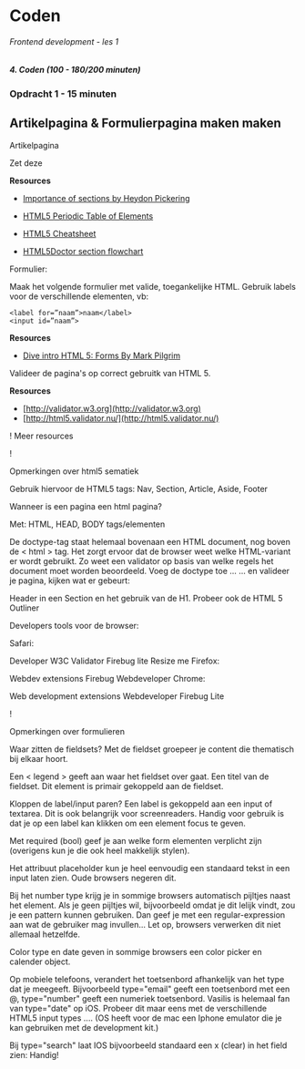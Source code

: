 
# Coden
###### Frontend development - les 1



##### 4. Coden (100 - 180/200 minuten)
### Opdracht 1 - 15 minuten
## Artikelpagina & Formulierpagina maken maken 


Artikelpagina

Zet deze 

**Resources**

* [Importance of sections by Heydon Pickering](http://www.smashingmagazine.com/2013/01/18/the-importance-of-sections/)


* [HTML5 Periodic Table of Elements](http://joshduck.com/periodic-table.html)  

* [HTML5 Cheatsheet](http://www.testking.com/techking/infographics/ultimate-html5-cheatsheat/)  

* [HTML5Doctor section flowchart](http://html5doctor.com/downloads/h5d-sectioning-flowchart.pdf)



Formulier:

Maak het volgende formulier met valide, toegankelijke HTML. 
Gebruik labels voor de verschillende elementen, vb:

    <label for=”naam”>naam</label>
	<input id=”naam”>

**Resources**

* [Dive intro HTML 5: Forms By Mark Pilgrim](http://diveintohtml5.info/forms.html)



Valideer de pagina's op correct gebruitk van HTML 5. 

**Resources**

* [http://validator.w3.org](http://validator.w3.org)  
* [http://html5.validator.nu/](http://html5.validator.nu/)  



!
Meer resources



!

Opmerkingen over html5 sematiek

Gebruik hiervoor de HTML5 tags: Nav, Section, Article, Aside, Footer

Wanneer is een pagina een html pagina?

Met: HTML, HEAD, BODY tags/elementen

De doctype-tag staat helemaal bovenaan een HTML document, nog boven de < html > tag. Het zorgt ervoor dat de browser weet welke HTML-variant er wordt gebruikt.
Zo weet een validator op basis van welke regels het document moet worden beoordeeld.
Voeg de doctype toe ...
... en valideer je pagina, kijken wat er gebeurt:


Header in een Section en het gebruik van de H1.
Probeer ook de HTML 5 Outliner


Developers tools voor de browser:

Safari:

Developer
W3C Validator
Firebug lite
Resize me
Firefox:

Webdev extensions
Firebug
Webdeveloper
Chrome:

Web development extensions
Webdeveloper
Firebug Lite




!

Opmerkingen over formulieren

Waar zitten de fieldsets? 
Met de fieldset groepeer je content die thematisch bij elkaar hoort.

Een < legend > geeft aan waar het fieldset over gaat. Een titel van de fieldset. Dit element is primair gekoppeld aan de fieldset.

Kloppen de label/input paren?
Een label is gekoppeld aan een input of textarea. Dit is ook belangrijk voor screenreaders. Handig voor gebruik is dat je op een label kan klikken om een element focus te geven.

Met required (bool) geef je aan welke form elementen verplicht zijn (overigens kun je die ook heel makkelijk stylen).

Het attribuut placeholder kun je heel eenvoudig een standaard tekst in een input laten zien. Oude browsers negeren dit.

Bij het number type krijg je in sommige browsers automatisch pijltjes naast het element. Als je geen pijltjes wil, bijvoorbeeld omdat je dit lelijk vindt, zou je een pattern kunnen gebruiken. Dan geef je met een regular-expression aan wat de gebruiker mag invullen... Let op, browsers verwerken dit niet allemaal hetzelfde.

Color type en date geven in sommige browsers een color picker en calender object.

Op mobiele telefoons, verandert het toetsenbord afhankelijk van het type dat je meegeeft. Bijvoorbeeld type="email" geeft een toetsenbord met een @, type="number" geeft een numeriek toetsenbord. Vasilis is helemaal fan van type="date" op iOS. Probeer dit maar eens met de verschillende HTML5 input types .... (OS heeft voor de mac een Iphone emulator die je kan gebruiken met de development kit.)

Bij type="search" laat IOS bijvoorbeeld standaard een x (clear) in het field zien: Handig!

